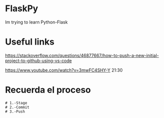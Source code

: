 # FlaskPy

Im trying to learn Python-Flask

# Useful links

<https://stackoverflow.com/questions/46877667/how-to-push-a-new-initial-project-to-github-using-vs-code>

<https://www.youtube.com/watch?v=3mwFC4SHY-Y> 21:30

# Recuerda el proceso

    # 1.-Stage
    # 2.-Commit
    # 3.-Push